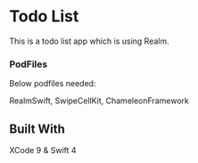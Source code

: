 # Todo List

This is a todo list app which is using Realm.

### PodFiles

Below podfiles needed:

RealmSwift, SwipeCellKit, ChameleonFramework


## Built With

XCode 9 & Swift 4

